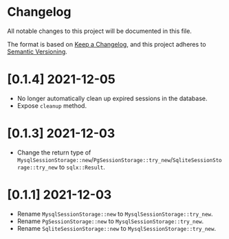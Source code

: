 # Changelog
All notable changes to this project will be documented in this file.

The format is based on [Keep a Changelog](https://keepachangelog.com/en/1.0.0/),
and this project adheres to [Semantic Versioning](https://semver.org/spec/v2.0.0.html).

# [0.1.4] 2021-12-05

- No longer automatically clean up expired sessions in the database.
- Expose `cleanup` method.

# [0.1.3] 2021-12-03

- Change the return type of `MysqlSessionStorage::new`/`PgSessionStorage::try_new`/`SqliteSessionStorage::try_new` to `sqlx::Result`.

# [0.1.1] 2021-12-03

- Rename `MysqlSessionStorage::new` to `MysqlSessionStorage::try_new`.
- Rename `PgSessionStorage::new` to `MysqlSessionStorage::try_new`.
- Rename `SqliteSessionStorage::new` to `MysqlSessionStorage::try_new`.
